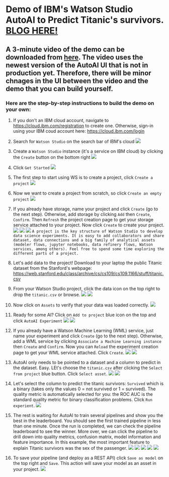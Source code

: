 # Demo of IBM's Watson Studio AutoAI to Predict Titanic's survivors. [BLOG HERE!](https://towardsdatascience.com/autoai-the-secret-sauce-f42e80b90070)

## A 3-minute video of the demo can be downloaded from [here](https://youtu.be/vxc1B8Dzatc). The video uses the newest version of the AutoAI UI that is not in production yet. Therefore, there will be minor chnages in the UI between the video and the demo that you can build yourself. 

### Here are the step-by-step instructions to build the demo on your own:

1. If you don't an IBM cloud account, navigate to <https://cloud.ibm.com/registration> to create one. Otherwise, sign-in using your IBM coud account here: <https://cloud.ibm.com/login>

1. Search for `Watson Studio` on the search bar of IBM's cloud 
 ![](https://github.com/IBMDataScience/autoai/blob/master/images/search%20WS.png)
  
1. Create a `Watson Studio` instance (it's a service on IBM cloud) by clicking the `Create` button on the bottom right  ![](https://github.com/IBMDataScience/autoai/blob/master/images/create%20WS%20instance.png)

1. Click `Get Started` ![](https://github.com/IBMDataScience/autoai/blob/master/images/get-started.png)
 
1. The first step to start using WS is to create a project, click  `Create a project` ![](https://github.com/IBMDataScience/autoai/blob/master/images/create-project.png)
 
1. Now we want to create a project from scratch, so click `Create an empty project` ![](https://github.com/IBMDataScience/autoai/blob/master/images/create-empty-project.png)

1. If you already have storage, name your project and click `Create` (go to the next step). Otherwise, add storage by clicking `Add` then `Create`,  `Confirm`. Then `Refresh` the project creation page to get your storage service attached to your project. Now click `Create` to create your project. ![](https://github.com/IBMDataScience/autoai/blob/master/images/add-storage.png) ![](https://github.com/IBMDataScience/autoai/blob/master/images/create-storage.png) ![](https://github.com/IBMDataScience/autoai/blob/master/images/confirm-storage.png) ```
A project is the key structure of Watson Studio to develop data science experiments. It is easy to add collaborators and share dataset, data connections and a big family of analytical assets (modeler flows, jupyter notebooks, data refinery flows, Watson services, among others). Feel free to spend some time exploring the different parts of a project. ```

1. Let's add data to the project! Download to your laptop the public Titanic dataset from the Stanford's webpage: https://web.stanford.edu/class/archive/cs/cs109/cs109.1166/stuff/titanic.csv

1. From your Watson Studio project, click the data icon on the top right to drop the `titanic.csv` or browse. ![](https://github.com/IBMDataScience/autoai/blob/master/images/data-icon.png) ![](https://github.com/IBMDataScience/autoai/blob/master/images/drop-or-browse.png)

1. Now click on `Assets` to verify that your data was loaded correctly. 
![](https://github.com/IBMDataScience/autoai/blob/master/images/assets.png)

1. Ready for some AI? Click on `Add to project` blue icon on the top and click `AutoAI Experiment` ![](https://github.com/IBMDataScience/autoai/blob/master/images/add-to-project.png) ![](https://github.com/IBMDataScience/autoai/blob/master/images/autoai-icon.png)

1. If you already have a Watson Machine Learning (WML) service, just name your experiment and click `Create` (go to the next step). Otherwise, add a WML service by clicking `Associate a Machine Learning instance` then `Create` and `Confirm`. Now you can `Reload` the experiment creation page to get your WML service attached. Click `Create`. ![](https://github.com/IBMDataScience/autoai/blob/master/images/add-wml.png) ![](https://github.com/IBMDataScience/autoai/blob/master/images/create-experiment.png)

1. AutoAI only needs to be pointed to a dataset and a column to predict in the dataset. Easy. LEt's choose the `titanic.csv` after clicking the `Select from project` blue button. Click `Select asset`. ![](https://github.com/IBMDataScience/autoai/blob/master/images/select-data-from-project.png) ![](https://github.com/IBMDataScience/autoai/blob/master/images/select-titanic.png)

1. Let's select the column to predict the titanic survivors: `Survived` which is a binary (takes only the values 0 = not survived or 1 = survived). The quality metric is automatically selected for you: the ROC AUC is the standard quality metric for binary classification problems. Click `Run experient`. ![](https://github.com/IBMDataScience/autoai/blob/master/images/survived-run-experiment.png)

1. The rest is waiting for AutoAI to train several pipelines and show you the best in the leaderboard. You should see the first trained pipeline in less than one minute. Once the run is completed, we can check the pipeline leaderboard to see the winner. More over, we can click the pipeline to drill down into quality metrics, confusion matrix, model information and feature importance. In this example, the most important feature to explain Titanic survivors was the sex of the passenger. ![](https://github.com/IBMDataScience/autoai/blob/master/images/pipeline-leaderboard.png) ![](https://github.com/IBMDataScience/autoai/blob/master/images/model-evaluation.png) ![](https://github.com/IBMDataScience/autoai/blob/master/images/conf-matrix.png) ![](https://github.com/IBMDataScience/autoai/blob/master/images/model-information.png) ![](https://github.com/IBMDataScience/autoai/blob/master/images/feature-importance.png) 

1. To save your pipeline (and deploy as a REST API) click `Save as model` on the top right and `Save`. This action will save your model as an asset in your project. ![](https://github.com/IBMDataScience/autoai/blob/master/images/save-as-model.png)

